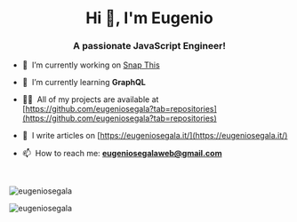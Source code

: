 <h1 align="center">Hi 👋, I'm Eugenio</h1>
<h3 align="center">A passionate JavaScript Engineer!</h3>

- 🔭 &nbsp;I’m currently working on [Snap This](https://github.com/eugeniosegala/snap-this)

- 🌱 &nbsp;I’m currently learning **GraphQL**

- 👨‍💻 &nbsp;All of my projects are available at [https://github.com/eugeniosegala?tab=repositories](https://github.com/eugeniosegala?tab=repositories)

- 📝 &nbsp;I write articles on [https://eugeniosegala.it/](https://eugeniosegala.it/)

- 📫  &nbsp;How to reach me: **eugeniosegalaweb@gmail.com**

<br />

<p><img align="center" src="https://github-readme-stats.vercel.app/api?username=eugeniosegala&show_icons=true&theme=tokyonight" alt="eugeniosegala" /></p>

<p><img align="center" src="https://github-readme-stats.vercel.app/api/top-langs/?username=eugeniosegala&layout=compact&hide=html&theme=tokyonight" alt="eugeniosegala" /></p>

